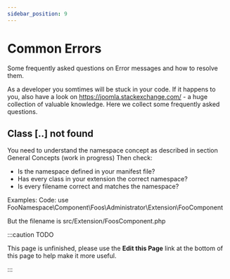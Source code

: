 ```yaml
---
sidebar_position: 9
---
```


Common Errors
=============
Some frequently asked questions on Error messages and how to resolve them. 

As a developer you somtimes will be stuck in your code. 
If it happens to you, also have a look on https://joomla.stackexchange.com/ - a huge collection of valuable knowledge. 
Here we collect some frequently asked questions. 

Class [..] not found
--------------------

You need to understand the namespace concept as described in section General Concepts (work in progress)
Then check:
- Is the namespace defined in your manifest file? 
- Has every class in your extension the correct namespace?
- Is every filename correct and matches the namespace? 

Examples: 
Code: use FooNamespace\Component\Foos\Administrator\Extension\FooComponent

But the filename is src/Extension/FoosComponent.php 




:::caution TODO

This page is unfinished, please use the **Edit this Page** link at the bottom of this page to help make it more useful.

:::
